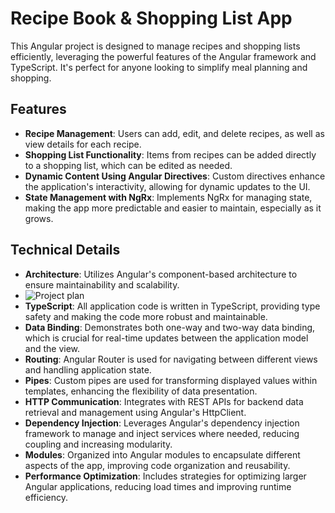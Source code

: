 # Recipe Book & Shopping List App

This Angular project is designed to manage recipes and shopping lists efficiently, leveraging the powerful features of the Angular framework and TypeScript. It's perfect for anyone looking to simplify meal planning and shopping.

## Features

- **Recipe Management**: Users can add, edit, and delete recipes, as well as view details for each recipe.
- **Shopping List Functionality**: Items from recipes can be added directly to a shopping list, which can be edited as needed.
- **Dynamic Content Using Angular Directives**: Custom directives enhance the application's interactivity, allowing for dynamic updates to the UI.
- **State Management with NgRx**: Implements NgRx for managing state, making the app more predictable and easier to maintain, especially as it grows.

## Technical Details

- **Architecture**: Utilizes Angular's component-based architecture to ensure maintainability and scalability.
- ![Project plan](/assets/Project-plan.png "Project plan")
- **TypeScript**: All application code is written in TypeScript, providing type safety and making the code more robust and maintainable.
- **Data Binding**: Demonstrates both one-way and two-way data binding, which is crucial for real-time updates between the application model and the view.
- **Routing**: Angular Router is used for navigating between different views and handling application state.
- **Pipes**: Custom pipes are used for transforming displayed values within templates, enhancing the flexibility of data presentation.
- **HTTP Communication**: Integrates with REST APIs for backend data retrieval and management using Angular's HttpClient.
- **Dependency Injection**: Leverages Angular's dependency injection framework to manage and inject services where needed, reducing coupling and increasing modularity.
- **Modules**: Organized into Angular modules to encapsulate different aspects of the app, improving code organization and reusability.
- **Performance Optimization**: Includes strategies for optimizing larger Angular applications, reducing load times and improving runtime efficiency.
